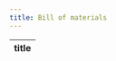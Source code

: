 ```yaml
---
title: Bill of materials
---
```


<!-- QueryToSerialize: table WITHOUT ID "[" + default(title, file.name) + "]" + default( "("+  replace(replace(file.path, "gratheon.com", ""), " ", "%20") + ")", "") as title  FROM "gratheon.com/docs/iot/components"  WHERE file.name != "index" -->
<!-- SerializedQuery: table WITHOUT ID "[" + default(title, file.name) + "]" + default( "("+  replace(replace(file.path, "gratheon.com", ""), " ", "%20") + ")", "") as title  FROM "gratheon.com/docs/iot/components"  WHERE file.name != "index" -->

| title |
| ----- |
<!-- SerializedQuery END -->

